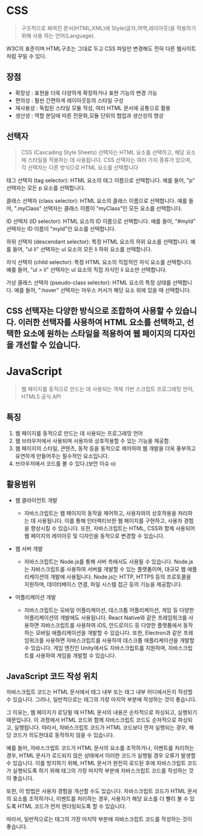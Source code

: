 # CSS
> 구조적으로 짜여진 문서(HTML,XML)에 Style(글자,여백,레이아웃)을 적용하기 위해 사용 하는 언어(Language).

W3C의 표준이며 HTML구조는 그대로 두고 CSS 파일만 변경해도 전혀 다른 웹사이트처럼 꾸밀 수 있다.


## 장점
- 확장성 : 표현을 더욱 다양하게 확장하거나 표현 기능의 변경 가능 
- 편의성 : 훨씬 간편하게 레이아웃등의 스타일 구성 
- 재사용성 : 독립된 스타일 모듈 작성, 여러 HTML 문서에 공통으로 활용 
- 생산성 : 역할 분담에 따른 전문화,모듈 단위의 협업과 생산성의 향상


## 선택자
> CSS (Cascading Style Sheets) 선택자는 HTML 요소를 선택하고, 해당 요소에 스타일을 적용하는 데 사용됩니다. 
> CSS 선택자는 여러 가지 종류가 있으며, 각 선택자는 다른 방식으로 HTML 요소를 선택합니다

태그 선택자 (tag selector): HTML 요소의 태그 이름으로 선택합니다. 예를 들어, "p" 선택자는 모든 p 요소를 선택합니다.

클래스 선택자 (class selector): HTML 요소의 클래스 이름으로 선택합니다. 예를 들어, ".myClass" 선택자는 클래스 이름이 "myClass"인 모든 요소를 선택합니다.

ID 선택자 (ID selector): HTML 요소의 ID 이름으로 선택합니다. 예를 들어, "#myId" 선택자는 ID 이름이 "myId"인 요소를 선택합니다.

하위 선택자 (descendant selector): 특정 HTML 요소의 하위 요소를 선택합니다. 예를 들어, "ul li" 선택자는 ul 요소의 모든 li 하위 요소를 선택합니다.

자식 선택자 (child selector): 특정 HTML 요소의 직접적인 자식 요소를 선택합니다. 예를 들어, "ul > li" 선택자는 ul 요소의 직접 자식인 li 요소만 선택합니다.

가상 클래스 선택자 (pseudo-class selector): HTML 요소의 특정 상태를 선택합니다. 예를 들어, ":hover" 선택자는 마우스 커서가 해당 요소 위에 있을 때 선택합니다.

CSS 선택자는 다양한 방식으로 조합하여 사용할 수 있습니다.
이러한 선택자를 사용하여 HTML 요소를 선택하고, 선택한 요소에 원하는 스타일을 적용하여 웹 페이지의 디자인을 개선할 수 있습니다.
---
# JavaScript
> 웹 페이지를 동적으로 만드는 데 사용되는 객체 기반 스크립트 프로그래밍 언어, HTML5 공식 API

## 특징
1. 웹 페이지를 동적으로 만드는 데 사용되는 프로그래밍 언어
2. 웹 브라우저에서 사용되며 사용자와 상호작용할 수 있는 기능을 제공함.
3. 웹 페이지의 스타일, 콘텐츠, 동작 등을 동적으로 제어하여 웹 개발을 더욱 풍부하고 유연하게 만들어주는 필수적인 요소입니다.
4. 브라우저에서 코드를 볼 수 있다.(보안 이슈 o)

## 활용범위
- 웹 클라이언트 개발<br>
  - 자바스크립트는 웹 페이지의 동작을 제어하고, 사용자와의 상호작용을 처리하는 데 사용됩니다. 이를 통해 인터랙티브한 웹 페이지를 구현하고, 사용자 경험을 향상시킬 수 있습니다. 또한, 자바스크립트는 HTML, CSS와 함께 사용되어 웹 페이지의 레이아웃 및 디자인을 동적으로 변경할 수 있습니다.


- 웹 서버 개발
  - 자바스크립트는 Node.js를 통해 서버 측에서도 사용될 수 있습니다. 
Node.js는 자바스크립트를 사용하여 서버를 개발할 수 있는 플랫폼이며, 대규모 웹 애플리케이션의 개발에 사용됩니다. Node.js는 HTTP, HTTPS 등의 프로토콜을 지원하며, 데이터베이스 연결, 파일 시스템 접근 등의 기능을 제공합니다.


- 어플리케이션 개발
  - 자바스크립트는 모바일 어플리케이션, 데스크톱 어플리케이션, 게임 등 다양한 어플리케이션의 개발에도 사용됩니다. React Native와 같은 프레임워크를 사용하면 자바스크립트를 사용하여 iOS, 안드로이드 등 다양한 플랫폼에서 동작하는 모바일 애플리케이션을 개발할 수 있습니다. 또한, Electron과 같은 프레임워크를 사용하면 자바스크립트를 사용하여 데스크톱 애플리케이션을 개발할 수 있습니다. 게임 엔진인 Unity에서도 자바스크립트를 지원하며, 자바스크립트를 사용하여 게임을 개발할 수 있습니다.

## JavaScript 코드 작성 위치
자바스크립트 코드는 HTML 문서에서 <head> 태그 내부 또는 <body> 태그 내부 어디에서든지 작성할 수 있습니다. 그러나, 일반적으로는 <body> 태그의 가장 마지막 부분에 작성하는 것이 좋습니다.

그 이유는, 웹 페이지가 로딩될 때 HTML 문서의 내용은 순차적으로 파싱되고, 실행되기 때문입니다. 이 과정에서 HTML 코드와 함께 자바스크립트 코드도 순차적으로 파싱되고, 실행됩니다. 따라서, 자바스크립트 코드가 HTML 코드보다 먼저 실행되는 경우, 해당 코드가 의도한대로 동작하지 않을 수 있습니다.

예를 들어, 자바스크립트 코드가 HTML 문서의 요소를 조작하거나, 이벤트를 처리하는 경우, HTML 문서가 로드되지 않은 상태에서 이러한 코드가 실행될 경우 오류가 발생할 수 있습니다. 이를 방지하기 위해, HTML 문서가 완전히 로드된 후에 자바스크립트 코드가 실행되도록 하기 위해 <body> 태그의 가장 마지막 부분에 자바스크립트 코드를 작성하는 것이 좋습니다.

또한, 이 방법은 사용자 경험을 개선할 수도 있습니다. 자바스크립트 코드가 HTML 문서의 요소를 조작하거나, 이벤트를 처리하는 경우, 사용자가 해당 요소를 더 빨리 볼 수 있도록 HTML 코드가 먼저 렌더링되도록 할 수 있습니다.

따라서, 일반적으로는 <body> 태그의 가장 마지막 부분에 자바스크립트 코드를 작성하는 것이 좋습니다. 

## 
